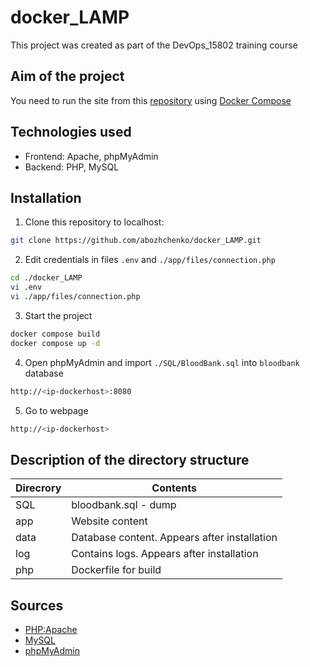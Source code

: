# docker_LAMP
This project was created as part of the DevOps_15802 training course

## Aim of the project
You need to run the site from this [repository](https://github.com/mentorchita/Blood-Bank-Management-System) using [Docker Compose](https://docs.docker.com/compose/gettingstarted)

## Technologies used
- Frontend:  Apache, phpMyAdmin
- Backend: PHP, MySQL

## Installation
1. Clone this repository to localhost:
```sh
git clone https://github.com/abozhchenko/docker_LAMP.git
```
2. Edit credentials in files `.env` and `./app/files/connection.php` 
```sh
cd ./docker_LAMP
vi .env
vi ./app/files/connection.php
```
3. Start the project
```sh
docker compose build
docker compose up -d
```
4. Open phpMyAdmin and import `./SQL/BloodBank.sql` into `bloodbank` database
```sh
http://<ip-dockerhost>:8080
```
5. Go to webpage 
```sh
http://<ip-dockerhost>
```
## Description of the directory structure
| Direcrory | Contents |
| ------ | ------ |
|SQL|bloodbank.sql - dump|
|app|Website content|
|data|Database content. Appears after installation|
|log|Contains logs. Appears after installation|
|php|Dockerfile for build|

## Sources
- [PHP:Apache](https://hub.docker.com/_/php)
- [MySQL](https://hub.docker.com/_/mysql)
- [phpMyAdmin](https://hub.docker.com/_/phpmyadmin)
